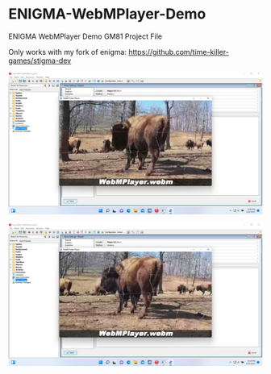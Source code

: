 # ENIGMA-WebMPlayer-Demo
ENIGMA WebMPlayer Demo GM81 Project File

Only works with my fork of enigma: https://github.com/time-killer-games/stigma-dev

![screenshot1](https://github.com/time-killer-games/ENIGMA-WebMPlayer-Demo/raw/main/screenshot1.png "Screenshot1")

![screenshot2](https://github.com/time-killer-games/ENIGMA-WebMPlayer-Demo/raw/main/screenshot2.png "Screenshot2")
